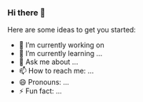 ### Hi there 👋




Here are some ideas to get you started:

- 🔭 I’m currently working on 
- 🌱 I’m currently learning ...
- 💬 Ask me about ...
- 📫 How to reach me: ...
- 😄 Pronouns: ...
- ⚡ Fun fact: ...

